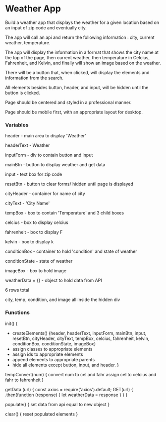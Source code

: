 # Weather App
Build a weather app that displays the weather for a given location based on an input of zip code and eventually city.

The app will call an api and return the following information : city, current weather, temperature.

The app will display the information in a format that shows the city name at the top of the page, then current 
weather, then temperature in Celcius, Fahrenheit, and Kelvin, and finally will show an image based on the 
weather.

There will be a button that, when clicked, will display the elements and information from the search.

All elements besides button, header, and input, will be hidden until the button is clicked.

Page should be centered and styled in a professional manner.

Page should be mobile first, with an appropriate layout for desktop.

### Variables
header - main area to display 'Weather'

headerText - Weather

inputForm - div to contain button and input

mainBtn - button to display weather and get data

input - text box for zip code

resetBtn - button to clear forms/ hidden until page is displayed

cityHeader - container for name of city

cityText - 'City Name'

tempBox - box to contain 'Temperature' and 3 child boxes

celcius - box to display celcius

fahrenheit - box to display F

kelvin - box to display k

conditionBox - container to hold 'condition' and state of weather

conditionState - state of weather

imageBox - box to hold image

weatherData = {} - object to hold data from API



6 rows total

city, temp, condition, and image all inside the hidden div

### Functions

init() {
- createElements() {header, headerText, inputForm, mainBtn, input, resetBtn, cityHeader, cityText, tempBox, celcius, fahrenheit, kelvin, conditionBox, conditionState, imageBox}
- assign classes to appropriate elements
- assign ids to appropriate elements
- append elements to appropriate parents
- hide all elements except button, input, and header.
}

tempConvert(num) {
convert num to cel and fahr
assign cel to celcius and fahr to fahrenheit
}



getData (url) {
const axios = require('axios').default;
     GET(url) {
        .then(function (response) {
        let weatherData = response
        }
    }
}

populate() {
    set data from api equal to new object
}

clear() {
    reset populated elements
}


